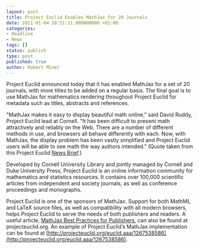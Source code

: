 ```yaml
---
layout: post
title: Project Euclid Enables MathJax for 20 Journals
date: 2011-01-04 20:51:11.000000000 +01:00
categories:
- Headline
- News
tags: []
status: publish
type: post
published: true
author: Robert Miner
---
```


Project Euclid announced today that it has enabled MathJax for a set of 20 journals, with more titles to be added on a regular basis. The final goal is to use MathJax for mathematics rendering throughout Project Euclid for metadata such as titles, abstracts and references.

"MathJax makes it easy to display beautiful math online," said David Ruddy, Project Euclid lead at Cornell. "It has been difficult to present math attractively and reliably on the Web. There are a number of different methods in use, and browsers all behave differently with each. Now, with MathJax, the display problem has been vastly simplified and Project Euclid users will be able to see math the way authors intended." (Quote taken from this Project Euclid [News Brief](http://projecteuclid.org/News#mathjax).)

Developed by Cornell University Library and jointly managed by Cornell and Duke University Press, Project Euclid is an online information community for mathematics and statistics resources. It contains over 100,000 scientific articles from independent and society journals, as well as conference proceedings and monographs.

Project Euclid is one of the sponsors of MathJax. Support for both MathML and LaTeX source files, as well as compatibility with all modern browsers, helps Project Euclid to serve the needs of both publishers and readers. A useful article, [MathJax Best Practices for Publishers](http://projecteuclid.org/MathJaxBestPractices), can also be found at projecteuclid.org. An example of Project Euclid’s MathJax implementation can be found at [http://projecteuclid.org/euclid.aaa/1267538586](http://projecteuclid.org/euclid.aaa/1267538586).